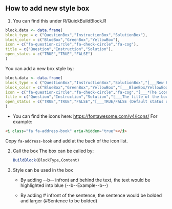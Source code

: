 <!-- HOW TO ADD NEW STYLE BOX -->
## How to add new style box

1. You can find this under R/QuickBuildBlock.R
  ```r
  block.data <- data.frame(
  block_type = c ("QuestionBox","InstructionBox","SolutionBox"), 
  block_color = c("BlueBox","GreenBox","YellowBox"),
  icon = c("fa-question-circle","fa-check-circle","fa-cog"),
  title = c("Question","Instruction","Solution"),
  open_status = c("TRUE","TRUE","FALSE")
  )
  ```
  
  You can add a new box style by:
  ```r
  block.data <- data.frame(
  block_type = c ("QuestionBox","InstructionBox","SolutionBox","[___New Box Type___]"), 
  block_color = c("BlueBox","GreenBox","YellowBox","[___BlueBox/YellowBox/RedBox/GreenBox (The color of the box) ___]"),
  icon = c("fa-question-circle","fa-check-circle","fa-cog","[___*The icon shown infront of the title___]"),
  title = c("Question","Instruction","Solution","[___The title of the box___]"),
  open_status = c("TRUE","TRUE","FALSE","[___TRUE/FALSE (Default status of the box; TRUE -> open, FALSE -> closed)___]")
  )
  ```
  
  * You can find the icons here: https://fontawesome.com/v4/icons/
  For example:
  ```html
  <i class="fa fa-address-book" aria-hidden="true"></i>
  ```
  Copy `fa-address-book` and add at the back of the icon list. 
  

2. Call the box 
   The box can be called by:
   ```r
   BuildBlock(BlockType,Content)
   ```
   
3. Style can be used in the box
   * By adding --b-- infront and behind the text, the text would be highlighted into blue (--b--Example--b--)
   
   * By adding # infront of the sentence, the sentence would be bolded and larger (#Sentence to be bolded)
   
